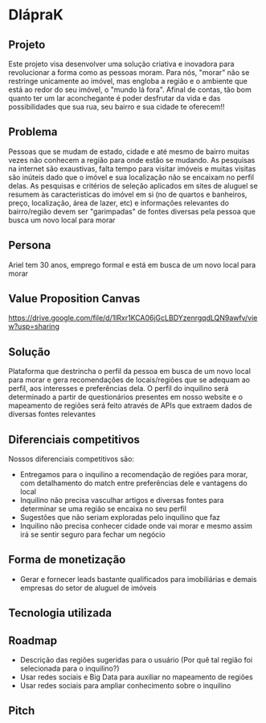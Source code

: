 # DlápraK

## Projeto
Este projeto visa desenvolver uma solução criativa e inovadora para revolucionar a forma como as pessoas moram. Para nós, "morar" não se restringe unicamente ao imóvel, mas engloba a região e o ambiente que está ao redor do seu imóvel, o "mundo lá fora". Afinal de contas, tão bom quanto ter um lar aconchegante é poder desfrutar da vida e das possibilidades que sua rua, seu bairro e sua cidade te oferecem!! 

## Problema
Pessoas que se mudam de estado, cidade e até mesmo de bairro muitas vezes não conhecem a região para onde estão se mudando. As pesquisas na internet são exaustivas, falta tempo para visitar imóveis e muitas visitas são inúteis dado que o imóvel e sua localização não se encaixam no perfil delas. As pesquisas e critérios de seleção aplicados em sites de aluguel se resumem às caracteristicas do imóvel em si (no de quartos e banheiros, preço, localização, área de lazer, etc) e informações relevantes do bairro/região devem ser "garimpadas" de fontes diversas pela pessoa que busca um novo local para morar

## Persona
Ariel tem 30 anos, emprego formal e está em busca de um novo local para morar

## Value Proposition Canvas
https://drive.google.com/file/d/1lRxr1KCA06jGcLBDYzenrgqdLQN9awfv/view?usp=sharing

## Solução
Plataforma que destrincha o perfil da pessoa em busca de um novo local para morar e gera recomendações de locais/regiões que se adequam ao perfil, aos interesses e preferências dela. O perfil do inquilino será determinado a partir de questionários presentes em nosso website e o mapeamento de regiões será feito através de APIs que extraem dados de diversas fontes relevantes

## Diferenciais competitivos
Nossos diferenciais competitivos são: 
- Entregamos para o inquilino a recomendação de regiões para morar, com detalhamento do match entre preferências dele e vantagens do local
- Inquilino não precisa vasculhar artigos e diversas fontes para determinar se uma região se encaixa no seu perfil
- Sugestões que não seriam exploradas pelo inquilino que faz 
- Inquilino não precisa conhecer cidade onde vai morar e mesmo assim irá se sentir seguro para fechar um negócio

## Forma de monetização
- Gerar e fornecer leads bastante qualificados para imobiliárias e demais empresas do setor de aluguel de imóveis

## Tecnologia utilizada

## Roadmap
- Descrição das regiões sugeridas para o usuário (Por quê tal região foi selecionada para o inquilino?)
- Usar redes sociais e Big Data para auxiliar no mapeamento de regiões
- Usar redes sociais para ampliar conhecimento sobre o inquilino

## Pitch
